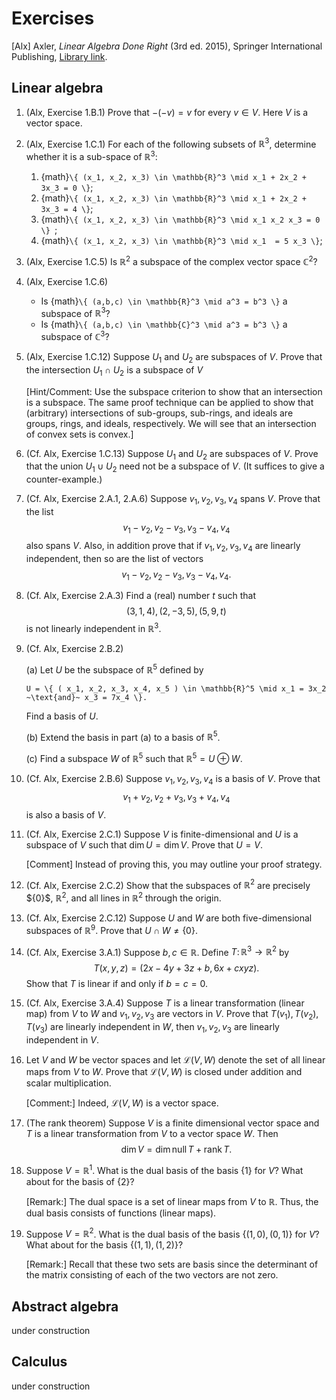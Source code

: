# Exercises

[Alx] Axler, *Linear Algebra Done Right* (3rd ed. 2015), Springer International Publishing, [Library link](https://csu-sb.primo.exlibrisgroup.com/permalink/01CALS_USB/122a7o7/alma991011070947602916).

## Linear algebra

1. (Alx, Exercise 1.B.1) Prove that $-(-v) = v$ for every $v \in V$. Here $V$ is a vector space. 

1. (Alx, Exercise 1.C.1) For each of the following subsets of $\mathbb{R}^3$, determine whether it is a sub-space of $\mathbb{R}^3$:

    1. {math}`\{ (x_1, x_2, x_3) \in \mathbb{R}^3 \mid x_1 + 2x_2 + 3x_3 = 0 \}`;
    1. {math}`\{ (x_1, x_2, x_3) \in \mathbb{R}^3 \mid x_1 + 2x_2 + 3x_3 = 4 \}`;
    1. {math}`\{ (x_1, x_2, x_3) \in \mathbb{R}^3 \mid x_1 x_2 x_3 = 0 \} `;
    1. {math}`\{ (x_1, x_2, x_3) \in \mathbb{R}^3 \mid x_1  = 5 x_3 \}`;
    
1. (Alx, Exercise 1.C.5) Is $\mathbb{R}^2$ a subspace of the complex vector space $\mathbb{C}^2$?

1. (Alx, Exercise 1.C.6)

    * Is {math}`\{ (a,b,c) \in \mathbb{R}^3 \mid a^3 = b^3 \}` a subspace of $\mathbb{R}^3$?
    * Is {math}`\{ (a,b,c) \in \mathbb{C}^3 \mid a^3 = b^3 \}` a subspace of $\mathbb{C}^3$?

1. (Alx, Exercise 1.C.12) Suppose $U_1$ and $U_2$ are subspaces of $V$. Prove that the intersection $U_1 \cap U_2$ is a subspace of $V$

    [Hint/Comment: Use the subspace criterion to show that an intersection is a subspace. 
    The same proof technique can be applied to show that (arbitrary) intersections of sub-groups, sub-rings, and ideals are groups, rings, and ideals, respectively. 
    We will see that an intersection of convex sets is convex.]

1. (Cf. Alx, Exercise 1.C.13) Suppose $U_1$ and $U_2$ are subspaces of $V$. Prove that the union $U_1 \cup U_2$ need not be a subspace of $V$. (It suffices to give a counter-example.)

1. (Cf. Alx, Exercise 2.A.1, 2.A.6) Suppose $v_1, v_2, v_3, v_4$ spans $V$. 
Prove that the list 
$$
v_1-v_2, v_2-v_3, v_3-v_4, v_4
$$ 
also spans $V$.
Also, in addition prove that if $v_1, v_2, v_3, v_4$ are linearly independent, then 
so are the list of vectors 
$$
v_1-v_2, v_2-v_3, v_3-v_4, v_4.
$$

1. (Cf. Alx, Exercise 2.A.3) Find a (real) number $t$ such that
$$ (3, 1, 4), (2, -3, 5), (5, 9, t)$$
is not linearly independent in $\mathbb{R}^3$.

1. (Cf. Alx, Exercise 2.B.2) 

    (a) Let $U$ be the subspace of $\mathbb{R}^5$ defined by
    ````{math}
    U = \{ ( x_1, x_2, x_3, x_4, x_5 ) \in \mathbb{R}^5 \mid x_1 = 3x_2 ~\text{and}~ x_3 = 7x_4 \}.
    ````
    Find a basis of $U$.

    (b) Extend the basis in part (a) to a basis of $\mathbb{R}^5$.

    (c) Find a subspace $W$ of $\mathbb{R}^5$ such that $\mathbb{R}^5 = U \oplus W$.

1. (Cf. Alx, Exercise 2.B.6) Suppose $v_1, v_2, v_3, v_4$ is a basis of $V$. 
Prove that
$$ 
v_1 + v_2, v_2 + v_3, v_3 + v_4, v_4
$$
is also a basis of $V$. 

    <!-- [Comment] Instead of proving this, you may outline your proof strategy.  -->

1. (Cf. Alx, Exercise 2.C.1) Suppose $V$ is finite-dimensional and $U$ is a subspace of $V$ such that $\dim U = \dim V$. Prove that $U = V$.

    [Comment] Instead of proving this, you may outline your proof strategy. 

1. (Cf. Alx, Exercise 2.C.2) Show that the subspaces of $\mathbb{R}^2$ are precisely $\{0}\$, $\mathbb{R}^2$, and all lines in $\mathbb{R}^2$
through the origin.

1. (Cf. Alx, Exercise 2.C.12) Suppose $U$ and $W$ are both five-dimensional subspaces of $\mathbb{R}^9$. Prove that $U \cap W \neq \{ 0 \}$.

1. (Cf. Alx, Exercise 3.A.1) Suppose $b, c \in \mathbb{R}$. 
Define $T \colon \mathbb{R}^3 \to \mathbb{R}^2$ by
$$ 
T (x, y, z) = (2x - 4y + 3z + b, 6x + cxyz).
$$
Show that $T$ is linear if and only if $b = c = 0$.

1. (Cf. Alx, Exercise 3.A.4) Suppose $T$ is a linear transformation (linear map) from $V$ to $W$ and $v_1,v_2,v_3$ are vectors in $V$. 
Prove that $T(v_1), T(v_2), T(v_3)$ are linearly independent in $W$, 
then $v_1,v_2,v_3$ are linearly independent in $V$.

1. Let $V$ and $W$ be vector spaces and let $\mathscr{L}(V,W)$ denote the set of all linear maps from $V$ to $W$. 
Prove that $\mathscr{L}(V,W)$ is closed under addition and scalar multiplication. 

    [Comment:] Indeed, $\mathscr{L}(V,W)$ is a vector space. 

1. (The rank theorem) Suppose $V$ is a finite dimensional vector space and $T$ is a linear transformation from $V$ to a vector space $W$. Then 
$$
\dim V = \dim \operatorname{null} T + \operatorname{rank} T.
$$

1. Suppose $V = \mathbb{R}^1$. What is the dual basis of the basis $\{ 1 \}$ for $V$? What about for the basis of $\{ 2 \}$?

    [Remark:] The dual space is a set of linear maps from $V$ to $\mathbb{R}$. Thus, the dual basis consists of functions (linear maps). 

1. Suppose $V = \mathbb{R}^2$. What is the dual basis of the basis $\{ (1,0), (0,1) \}$ for $V$? What about for the basis $\{ (1,1), (1,2) \}$?

    [Remark:] Recall that these two sets are basis since the determinant of the matrix consisting of each of the two vectors are not zero. 

<!-- 1. (Cf. Alx, Exercise ..] -->

## Abstract algebra

under construction

## Calculus 

under construction